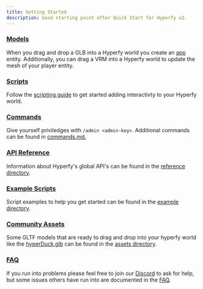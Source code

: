 ```yaml
---
title: Getting Started
description: Good starting point after Quick Start for Hyperfy v2.
---
```


### [Models](/guides/models/)

When you drag and drop a GLB into a Hyperfy world you create an [app](/guides/entity) entity. Additionally, you can drag a VRM into a Hyperfy world to update the mesh of your player entity.

### [Scripts](/guides/scripts/)

Follow the [scripting guide](/guides/scripts/) to get started adding interactivty to your Hyperfy world.

### [Commands](/guides/commands/)
Give yourself priviledges with `/admin <admin-key>`. Additional commands can be found in [commands.md.](/guides/commands/)

### [API Reference](/guides/world/)

Information about Hyperfy's global API's can be found in the [reference directory](/guides/world/).

### [Example Scripts](https://github.com/wyattlovesgrapes/hyperfy/tree/docs-feb-2-25/docs/examples)

Script examples to help you get started can be found in the [example directory](https://github.com/wyattlovesgrapes/hyperfy/tree/docs-feb-2-25/docs/examples).

### [Community Assets](/guides/assets)

Some GLTF models that are ready to drag and drop into your hyperfy world like the [hyperDuck.glb](/guides/assets/) can be found in the [assets directory](/guides/assets/).

### [FAQ](/guides/faq)

If you run into problems please feel free to join our [Discord](https://discord.gg/KbgAua7XXS) to ask for help, but some issues others have run into are documented in the [FAQ](/guides/faq).
